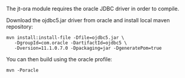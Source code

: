 The jt-ora module requires the oracle JDBC driver in order to compile.

Download the ojdbc5.jar driver from oracle and install local maven repository:

    mvn install:install-file -Dfile=ojdbc5.jar \
       -DgroupId=com.oracle -DartifactId=ojdbc5 \
       -Dversion=11.1.0.7.0 -Dpackaging=jar -DgeneratePom=true

You can then build using the oracle profile:

    mvn -Poracle